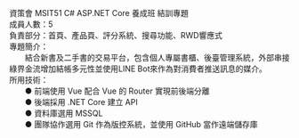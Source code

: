資策會 MSIT51 C# ASP.NET Core 養成班 結訓專題  
成員人數：5  
負責部分：首頁、產品頁、評分系統、搜尋功能、RWD響應式  
專題簡介：  
　　結合新書及二手書的交易平台，包含個人專屬書櫃、後臺管理系統，外部串接綠界金流增加結帳多元性並使用LINE Bot來作為對消費者推送訊息的媒介。  
所用技術：  
　　● 前端使用 Vue 配合 Vue 的 Router 實現前後端分離  
　　● 後端採用 .NET Core 建立 API  
　　● 資料庫選用 MSSQL  
　　● 團隊協作選用 Git 作為版控系統，並使用 GitHub 當作遠端儲存庫  
